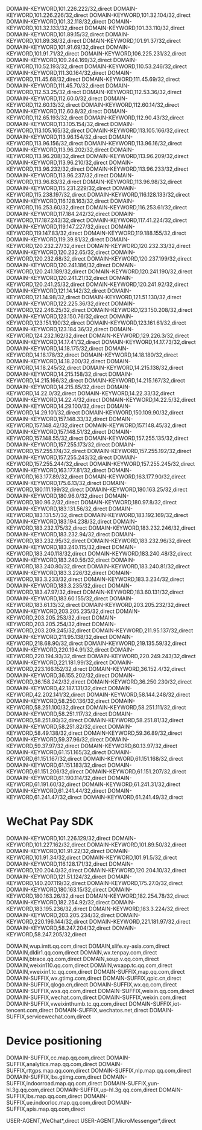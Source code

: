 DOMAIN-KEYWORD,101.226.222/32,direct
DOMAIN-KEYWORD,101.226.226/32,direct
DOMAIN-KEYWORD,101.32.104/32,direct
DOMAIN-KEYWORD,101.32.118/32,direct
DOMAIN-KEYWORD,101.32.133/32,direct
DOMAIN-KEYWORD,101.33.110/32,direct
DOMAIN-KEYWORD,101.89.15/32,direct
DOMAIN-KEYWORD,101.89.38/32,direct
DOMAIN-KEYWORD,101.91.37/32,direct
DOMAIN-KEYWORD,101.91.69/32,direct
DOMAIN-KEYWORD,101.91.71/32,direct
DOMAIN-KEYWORD,106.225.231/32,direct
DOMAIN-KEYWORD,109.244.169/32,direct
DOMAIN-KEYWORD,110.52.193/32,direct
DOMAIN-KEYWORD,110.53.246/32,direct
DOMAIN-KEYWORD,111.30.164/32,direct
DOMAIN-KEYWORD,111.45.68/32,direct
DOMAIN-KEYWORD,111.45.69/32,direct
DOMAIN-KEYWORD,111.45.70/32,direct
DOMAIN-KEYWORD,112.53.25/32,direct
DOMAIN-KEYWORD,112.53.36/32,direct
DOMAIN-KEYWORD,112.60.0/32,direct
DOMAIN-KEYWORD,112.60.13/32,direct
DOMAIN-KEYWORD,112.60.14/32,direct
DOMAIN-KEYWORD,112.60.8/32,direct
DOMAIN-KEYWORD,112.65.193/32,direct
DOMAIN-KEYWORD,112.90.43/32,direct
DOMAIN-KEYWORD,113.105.154/32,direct
DOMAIN-KEYWORD,113.105.165/32,direct
DOMAIN-KEYWORD,113.105.166/32,direct
DOMAIN-KEYWORD,113.96.154/32,direct
DOMAIN-KEYWORD,113.96.156/32,direct
DOMAIN-KEYWORD,113.96.16/32,direct
DOMAIN-KEYWORD,113.96.202/32,direct
DOMAIN-KEYWORD,113.96.208/32,direct
DOMAIN-KEYWORD,113.96.209/32,direct
DOMAIN-KEYWORD,113.96.210/32,direct
DOMAIN-KEYWORD,113.96.232/32,direct
DOMAIN-KEYWORD,113.96.233/32,direct
DOMAIN-KEYWORD,113.96.237/32,direct
DOMAIN-KEYWORD,113.96.83/32,direct
DOMAIN-KEYWORD,113.96.98/32,direct
DOMAIN-KEYWORD,115.231.229/32,direct
DOMAIN-KEYWORD,115.238.197/32,direct
DOMAIN-KEYWORD,116.128.133/32,direct
DOMAIN-KEYWORD,116.128.163/32,direct
DOMAIN-KEYWORD,116.253.60/32,direct
DOMAIN-KEYWORD,116.253.61/32,direct
DOMAIN-KEYWORD,117.184.242/32,direct
DOMAIN-KEYWORD,117.187.243/32,direct
DOMAIN-KEYWORD,117.41.224/32,direct
DOMAIN-KEYWORD,119.147.227/32,direct
DOMAIN-KEYWORD,119.147.83/32,direct
DOMAIN-KEYWORD,119.188.155/32,direct
DOMAIN-KEYWORD,119.39.81/32,direct
DOMAIN-KEYWORD,120.232.27/32,direct
DOMAIN-KEYWORD,120.232.33/32,direct
DOMAIN-KEYWORD,120.232.65/32,direct
DOMAIN-KEYWORD,120.232.68/32,direct
DOMAIN-KEYWORD,120.237.199/32,direct
DOMAIN-KEYWORD,120.241.186/32,direct
DOMAIN-KEYWORD,120.241.189/32,direct
DOMAIN-KEYWORD,120.241.190/32,direct
DOMAIN-KEYWORD,120.241.21/32,direct
DOMAIN-KEYWORD,120.241.25/32,direct
DOMAIN-KEYWORD,120.241.92/32,direct
DOMAIN-KEYWORD,121.14.142/32,direct
DOMAIN-KEYWORD,121.14.98/32,direct
DOMAIN-KEYWORD,121.51.130/32,direct
DOMAIN-KEYWORD,122.225.36/32,direct
DOMAIN-KEYWORD,122.246.25/32,direct
DOMAIN-KEYWORD,123.150.208/32,direct
DOMAIN-KEYWORD,123.150.76/32,direct
DOMAIN-KEYWORD,123.151.190/32,direct
DOMAIN-KEYWORD,123.161.61/32,direct
DOMAIN-KEYWORD,123.184.36/32,direct
DOMAIN-KEYWORD,124.232.162/32,direct
DOMAIN-KEYWORD,129.226.3/32,direct
DOMAIN-KEYWORD,14.17.41/32,direct
DOMAIN-KEYWORD,14.17.73/32,direct
DOMAIN-KEYWORD,14.18.175/32,direct
DOMAIN-KEYWORD,14.18.178/32,direct
DOMAIN-KEYWORD,14.18.180/32,direct
DOMAIN-KEYWORD,14.18.200/32,direct
DOMAIN-KEYWORD,14.18.245/32,direct
DOMAIN-KEYWORD,14.215.138/32,direct
DOMAIN-KEYWORD,14.215.158/32,direct
DOMAIN-KEYWORD,14.215.166/32,direct
DOMAIN-KEYWORD,14.215.167/32,direct
DOMAIN-KEYWORD,14.215.85/32,direct
DOMAIN-KEYWORD,14.22.0/32,direct
DOMAIN-KEYWORD,14.22.33/32,direct
DOMAIN-KEYWORD,14.22.4/32,direct
DOMAIN-KEYWORD,14.22.5/32,direct
DOMAIN-KEYWORD,14.29.100/32,direct
DOMAIN-KEYWORD,14.29.101/32,direct
DOMAIN-KEYWORD,150.109.90/32,direct
DOMAIN-KEYWORD,157.148.33/32,direct
DOMAIN-KEYWORD,157.148.42/32,direct
DOMAIN-KEYWORD,157.148.45/32,direct
DOMAIN-KEYWORD,157.148.51/32,direct
DOMAIN-KEYWORD,157.148.55/32,direct
DOMAIN-KEYWORD,157.255.135/32,direct
DOMAIN-KEYWORD,157.255.173/32,direct
DOMAIN-KEYWORD,157.255.174/32,direct
DOMAIN-KEYWORD,157.255.192/32,direct
DOMAIN-KEYWORD,157.255.243/32,direct
DOMAIN-KEYWORD,157.255.244/32,direct
DOMAIN-KEYWORD,157.255.245/32,direct
DOMAIN-KEYWORD,163.177.81/32,direct
DOMAIN-KEYWORD,163.177.89/32,direct
DOMAIN-KEYWORD,163.177.90/32,direct
DOMAIN-KEYWORD,175.6.13/32,direct
DOMAIN-KEYWORD,180.111.199/32,direct
DOMAIN-KEYWORD,180.163.25/32,direct
DOMAIN-KEYWORD,180.96.0/32,direct
DOMAIN-KEYWORD,180.96.2/32,direct
DOMAIN-KEYWORD,180.97.8/32,direct
DOMAIN-KEYWORD,183.131.56/32,direct
DOMAIN-KEYWORD,183.131.57/32,direct
DOMAIN-KEYWORD,183.192.169/32,direct
DOMAIN-KEYWORD,183.194.238/32,direct
DOMAIN-KEYWORD,183.232.175/32,direct
DOMAIN-KEYWORD,183.232.246/32,direct
DOMAIN-KEYWORD,183.232.94/32,direct
DOMAIN-KEYWORD,183.232.95/32,direct
DOMAIN-KEYWORD,183.232.96/32,direct
DOMAIN-KEYWORD,183.240.115/32,direct
DOMAIN-KEYWORD,183.240.118/32,direct
DOMAIN-KEYWORD,183.240.48/32,direct
DOMAIN-KEYWORD,183.240.56/32,direct
DOMAIN-KEYWORD,183.240.80/32,direct
DOMAIN-KEYWORD,183.240.81/32,direct
DOMAIN-KEYWORD,183.3.226/32,direct
DOMAIN-KEYWORD,183.3.233/32,direct
DOMAIN-KEYWORD,183.3.234/32,direct
DOMAIN-KEYWORD,183.3.235/32,direct
DOMAIN-KEYWORD,183.47.97/32,direct
DOMAIN-KEYWORD,183.60.131/32,direct
DOMAIN-KEYWORD,183.60.155/32,direct
DOMAIN-KEYWORD,183.61.13/32,direct
DOMAIN-KEYWORD,203.205.232/32,direct
DOMAIN-KEYWORD,203.205.235/32,direct
DOMAIN-KEYWORD,203.205.253/32,direct
DOMAIN-KEYWORD,203.205.254/32,direct
DOMAIN-KEYWORD,203.209.245/32,direct
DOMAIN-KEYWORD,211.95.137/32,direct
DOMAIN-KEYWORD,211.95.138/32,direct
DOMAIN-KEYWORD,218.68.90/32,direct
DOMAIN-KEYWORD,219.135.59/32,direct
DOMAIN-KEYWORD,220.194.91/32,direct
DOMAIN-KEYWORD,220.194.93/32,direct
DOMAIN-KEYWORD,220.249.243/32,direct
DOMAIN-KEYWORD,221.181.99/32,direct
DOMAIN-KEYWORD,223.166.152/32,direct
DOMAIN-KEYWORD,36.152.4/32,direct
DOMAIN-KEYWORD,36.155.202/32,direct
DOMAIN-KEYWORD,36.158.242/32,direct
DOMAIN-KEYWORD,36.250.230/32,direct
DOMAIN-KEYWORD,42.187.131/32,direct
DOMAIN-KEYWORD,42.202.141/32,direct
DOMAIN-KEYWORD,58.144.248/32,direct
DOMAIN-KEYWORD,58.250.136/32,direct
DOMAIN-KEYWORD,58.251.100/32,direct
DOMAIN-KEYWORD,58.251.111/32,direct
DOMAIN-KEYWORD,58.251.117/32,direct
DOMAIN-KEYWORD,58.251.80/32,direct
DOMAIN-KEYWORD,58.251.81/32,direct
DOMAIN-KEYWORD,58.251.82/32,direct
DOMAIN-KEYWORD,58.49.138/32,direct
DOMAIN-KEYWORD,59.36.89/32,direct
DOMAIN-KEYWORD,59.37.96/32,direct
DOMAIN-KEYWORD,59.37.97/32,direct
DOMAIN-KEYWORD,60.13.97/32,direct
DOMAIN-KEYWORD,61.151.165/32,direct
DOMAIN-KEYWORD,61.151.167/32,direct
DOMAIN-KEYWORD,61.151.168/32,direct
DOMAIN-KEYWORD,61.151.183/32,direct
DOMAIN-KEYWORD,61.151.206/32,direct
DOMAIN-KEYWORD,61.151.207/32,direct
DOMAIN-KEYWORD,61.190.114/32,direct
DOMAIN-KEYWORD,61.191.60/32,direct
DOMAIN-KEYWORD,61.241.31/32,direct
DOMAIN-KEYWORD,61.241.44/32,direct
DOMAIN-KEYWORD,61.241.47/32,direct
DOMAIN-KEYWORD,61.241.49/32,direct

# WeChat Pay SDK
DOMAIN-KEYWORD,101.226.129/32,direct
DOMAIN-KEYWORD,101.227.162/32,direct
DOMAIN-KEYWORD,101.89.50/32,direct
DOMAIN-KEYWORD,101.91.22/32,direct
DOMAIN-KEYWORD,101.91.34/32,direct
DOMAIN-KEYWORD,101.91.5/32,direct
DOMAIN-KEYWORD,116.128.171/32,direct
DOMAIN-KEYWORD,120.204.0/32,direct
DOMAIN-KEYWORD,120.204.10/32,direct
DOMAIN-KEYWORD,121.51.124/32,direct
DOMAIN-KEYWORD,140.207.119/32,direct
DOMAIN-KEYWORD,175.27.0/32,direct
DOMAIN-KEYWORD,180.163.15/32,direct
DOMAIN-KEYWORD,180.163.26/32,direct
DOMAIN-KEYWORD,182.254.78/32,direct
DOMAIN-KEYWORD,182.254.92/32,direct
DOMAIN-KEYWORD,183.195.236/32,direct
DOMAIN-KEYWORD,183.3.224/32,direct
DOMAIN-KEYWORD,203.205.234/32,direct
DOMAIN-KEYWORD,220.196.144/32,direct
DOMAIN-KEYWORD,221.181.97/32,direct
DOMAIN-KEYWORD,58.247.204/32,direct
DOMAIN-KEYWORD,58.247.205/32,direct

DOMAIN,wup.imtt.qq.com,direct
DOMAIN,slife.xy-asia.com,direct
DOMAIN,dldir1.qq.com,direct
DOMAIN,wx.tenpay.com,direct
DOMAIN,btrace.qq.com,direct
DOMAIN,soup.v.qq.com,direct
DOMAIN,weixin110.qq.com,direct
DOMAIN,wxapp.tc.qq.com,direct
DOMAIN,vweixinf.tc.qq.com,direct
DOMAIN-SUFFIX,map.qq.com,direct
DOMAIN-SUFFIX,wx.gtimg.com,direct
DOMAIN-SUFFIX,qpic.cn,direct
DOMAIN-SUFFIX,qlogo.cn,direct
DOMAIN-SUFFIX,wx.qq.com,direct
DOMAIN-SUFFIX,wxs.qq.com,direct
DOMAIN-SUFFIX,weixin.qq.com,direct
DOMAIN-SUFFIX,wechat.com,direct
DOMAIN-SUFFIX,weixin.com,direct
DOMAIN-SUFFIX,vweixinthumb.tc.qq.com,direct
DOMAIN-SUFFIX,iot-tencent.com,direct
DOMAIN-SUFFIX,wechatos.net,direct
DOMAIN-SUFFIX,servicewechat.com,direct

# Device positioning
DOMAIN-SUFFIX,cc.map.qq.com,direct
DOMAIN-SUFFIX,analytics.map.qq.com,direct
DOMAIN-SUFFIX,rttgps.map.qq.com,direct
DOMAIN-SUFFIX,nlp.map.qq.com,direct
DOMAIN-SUFFIX,lbs.gtimg.com,direct
DOMAIN-SUFFIX,indoorroad.map.qq.com,direct
DOMAIN-SUFFIX,yun-hl.3g.qq.com,direct
DOMAIN-SUFFIX,up-hl.3g.qq.com,direct
DOMAIN-SUFFIX,lbs.map.qq.com,direct
DOMAIN-SUFFIX,ue.indoorloc.map.qq.com,direct
DOMAIN-SUFFIX,apis.map.qq.com,direct

USER-AGENT,WeChat*,direct
USER-AGENT,MicroMessenger*,direct

